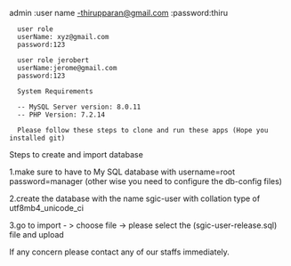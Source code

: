 admin :user name -thirupparan@gmail.com
      :password:thiru
      
      user role 
      userName: xyz@gmail.com
      password:123
      
      user role jerobert
      userName:jerome@gmail.com
      password:123
      
      System Requirements
      
      -- MySQL Server version: 8.0.11
      -- PHP Version: 7.2.14
      
      Please follow these steps to clone and run these apps (Hope you installed git)

Steps to create and import database

1.make sure to have to My SQL database with
      username=root
      password=manager
(other wise you need to configure the db-config files)

2.create the database with the name sgic-user with collation type of utf8mb4_unicode_ci	

3.go to import - > choose file -> please select the (sgic-user-release.sql) file and upload

If any concern please contact any of our staffs immediately.
